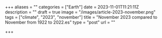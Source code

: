 +++
aliases = ""
categories = ["Earth"]
date = 2023-11-01T11:21:11Z
description = ""
draft = true
image = "/images/article-2023-november.png"
tags = ["climate", "2023", "november"]
title = "November 2023 compared to November from 1922 to 2022.es"
type = "post"
url = ""

+++
